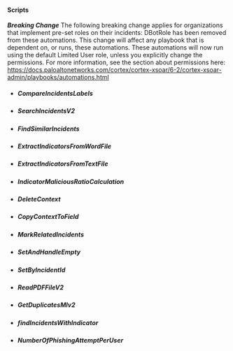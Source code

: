 
#### Scripts

***Breaking Change*** The following breaking change applies for organizations that implement pre-set roles on their incidents:
DBotRole has been removed from these automations. This change will affect any playbook that is dependent on, or runs, these automations.
These automations will now run using the default Limited User role, unless you explicitly change the permissions.
For more information, see the section about permissions here:
https://docs.paloaltonetworks.com/cortex/cortex-xsoar/6-2/cortex-xsoar-admin/playbooks/automations.html
- ##### CompareIncidentsLabels
- ##### SearchIncidentsV2
- ##### FindSimilarIncidents
- ##### ExtractIndicatorsFromWordFile
- ##### ExtractIndicatorsFromTextFile
- ##### IndicatorMaliciousRatioCalculation
- ##### DeleteContext
- ##### CopyContextToField
- ##### MarkRelatedIncidents
- ##### SetAndHandleEmpty
- ##### SetByIncidentId
- ##### ReadPDFFileV2
- ##### GetDuplicatesMlv2
- ##### findIncidentsWithIndicator
- ##### NumberOfPhishingAttemptPerUser